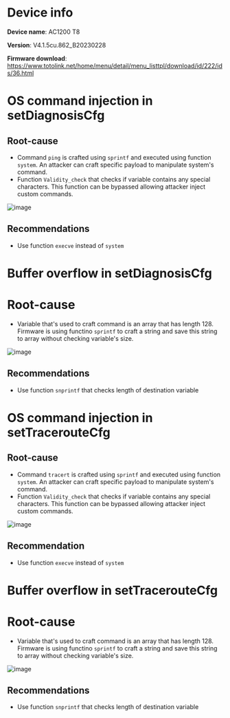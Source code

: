 # Device info

**Device name**: AC1200 T8

**Version**: V4.1.5cu.862_B20230228

**Firmware download**: https://www.totolink.net/home/menu/detail/menu_listtpl/download/id/222/ids/36.html

# OS command injection in **setDiagnosisCfg**

## Root-cause
- Command `ping` is crafted using `sprintf` and executed using function `system`. An attacker can craft specific payload to manipulate system's command.
- Function `Validity_check` that checks if variable contains any special characters. This function can be bypassed allowing attacker inject custom commands.

![image](https://github.com/user-attachments/assets/a7049a7f-c99f-4f41-bcd5-ea6642c01c68)

## Recommendations
- Use function `execve` instead of `system`

# Buffer overflow in **setDiagnosisCfg**

# Root-cause
- Variable that's used to craft command is an array that has length 128. Firmware is using functino `sprintf` to craft a string and save this string to array without checking variable's size.

![image](https://github.com/user-attachments/assets/23a2a69b-d293-4b2d-aa75-b39f47a53ad2)

## Recommendations
- Use function `snprintf` that checks length of destination variable

# OS command injection in **setTracerouteCfg**

## Root-cause
- Command `tracert` is crafted using `sprintf` and executed using function `system`. An attacker can craft specific payload to manipulate system's command.
- Function `Validity_check` that checks if variable contains any special characters. This function can be bypassed allowing attacker inject custom commands.

![image](https://github.com/user-attachments/assets/7d64064f-7b9f-43bf-bfcd-2146d84b46c7)

## Recommendation
- Use function `execve` instead of `system`

# Buffer overflow in **setTracerouteCfg**

# Root-cause
- Variable that's used to craft command is an array that has length 128. Firmware is using functino `sprintf` to craft a string and save this string to array without checking variable's size.

![image](https://github.com/user-attachments/assets/da0b1169-ef27-44d3-b2ee-8d8dc8d03277)


## Recommendations
- Use function `snprintf` that checks length of destination variable

